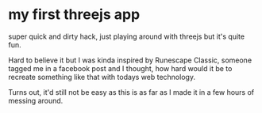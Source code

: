 # my first threejs app

super quick and dirty hack, just playing around with threejs but it's quite fun.

Hard to believe it but I was kinda inspired by Runescape Classic, someone tagged me in
a facebook post and I thought, how hard would it be to recreate something like that 
with todays web technology.

Turns out, it'd still not be easy as this is as far as I made it in a few hours of messing
around.